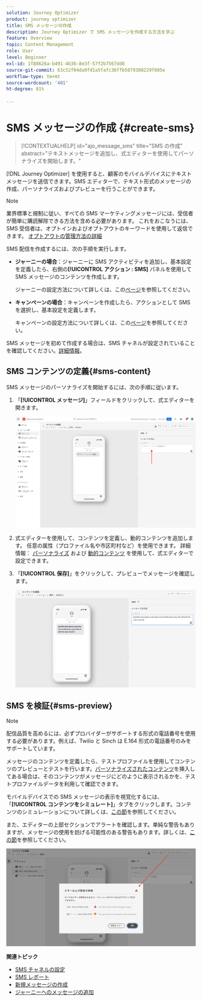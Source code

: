 ```yaml
---
solution: Journey Optimizer
product: journey optimizer
title: SMS メッセージの作成
description: Journey Optimizer で SMS メッセージを作成する方法を学ぶ
feature: Overview
topic: Content Management
role: User
level: Beginner
exl-id: 1f88626a-b491-4b36-8e3f-57f2b7567dd0
source-git-commit: 63c52f04da9fd1a5fafc36ffb5079380229f885e
workflow-type: tm+mt
source-wordcount: '401'
ht-degree: 81%

---
```


# SMS メッセージの作成 {#create-sms}

>[!CONTEXTUALHELP]
>id="ajo_message_sms"
>title="SMS の作成"
>abstract="テキストメッセージを追加し、式エディターを使用してパーソナライズを開始します。"

[!DNL Journey Optimizer] を使用すると、顧客のモバイルデバイスにテキストメッセージを送信できます。SMS エディターで、テキスト形式のメッセージの作成、パーソナライズおよびプレビューを行うことができます。

>[!NOTE]
>
>業界標準と規制に従い、すべての SMS マーケティングメッセージには、受信者が簡単に購読解除できる方法を含める必要があります。 これをおこなうには、SMS 受信者は、オプトインおよびオプトアウトのキーワードを使用して返信できます。 [オプトアウトの管理方法の詳細](../privacy/opt-out.md#sms-opt-out-management-sms-opt-out-management)

SMS 配信を作成するには、次の手順を実行します。

* **ジャーニーの場合**：ジャーニーに SMS アクティビティを追加し、基本設定を定義したら、右側の&#x200B;**[!UICONTROL アクション : SMS]** パネルを使用して SMS メッセージのコンテンツを作成します。

   ジャーニーの設定方法について詳しくは、この[ページ](../building-journeys/journey-gs.md)を参照してください。

* **キャンペーンの場合**：キャンペーンを作成したら、アクションとして SMS を選択し、基本設定を定義します。

   キャンペーンの設定方法について詳しくは、この[ページ](../campaigns/create-campaign.md#configure)を参照してください。

SMS メッセージを初めて作成する場合は、SMS チャネルが設定されていることを確認してください。[詳細情報](../configuration/sms-configuration.md)。

## SMS コンテンツの定義{#sms-content}

SMS メッセージのパーソナライズを開始するには、次の手順に従います。

1. 「**[!UICONTROL メッセージ]**」フィールドをクリックして、式エディターを開きます。

   ![](assets/sms-content.png)

1. 式エディターを使用して、コンテンツを定義し、動的コンテンツを追加します。 任意の属性（プロファイル名や市区町村など）を使用できます。 詳細情報： [パーソナライズ](../personalization/personalize.md) および [動的コンテンツ](../personalization/get-started-dynamic-content.md) を使用して、式エディターで設定できます。

1. 「**[!UICONTROL 保存]**」をクリックして、プレビューでメッセージを確認します。

   ![](assets/sms-content-preview.png)

## SMS を検証{#sms-preview}

>[!NOTE]
>
> 配信品質を高めるには、必ずプロバイダーがサポートする形式の電話番号を使用する必要があります。例えば、Twilio と Sinch は E.164 形式の電話番号のみをサポートしています。

メッセージのコンテンツを定義したら、テストプロファイルを使用してコンテンツのプレビューとテストを行います。[パーソナライズされたコンテンツ](../personalization/personalize.md)を挿入してある場合は、そのコンテンツがメッセージにどのように表示されるかを、テストプロファイルデータを利用して確認できます。

モバイルデバイスでの SMS メッセージの表示を視覚化するには、「**[!UICONTROL コンテンツをシミュレート]**」タブをクリックします。コンテンツのシミュレーションについて詳しくは、[この節](../design/preview.md)を参照してください。

また、エディターの上部セクションでアラートを確認します。単純な警告もありますが、メッセージの使用を妨げる可能性のある警告もあります。詳しくは、[この節](alerts.md)を参照してください。

![](assets/sms-alert-button.png)

<!--
## How-to video

Learn how to configure, author, and include SMS messaging into your customer journeys.

>[!VIDEO](https://video.tv.adobe.com/v/344460?quality=12)
-->
**関連トピック**

* [SMS チャネルの設定](../configuration/sms-configuration.md)
* [SMS レポート](../reports/journey-global-report.md#sms-global)
* [新規メッセージの作成](get-started-content.md)
* [ジャーニーへのメッセージの追加](../building-journeys/journeys-message.md)
